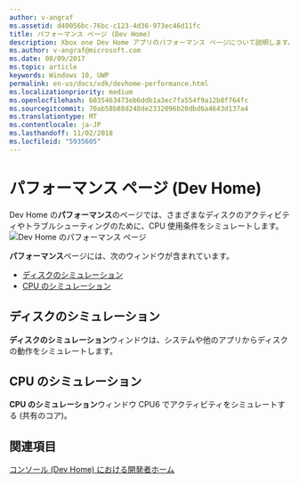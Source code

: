 ```yaml
---
author: v-angraf
ms.assetid: d40056bc-76bc-c123-4d36-973ec46d11fc
title: パフォーマンス ページ (Dev Home)
description: Xbox one Dev Home アプリのパフォーマンス ページについて説明します。
ms.author: v-angraf@microsoft.com
ms.date: 08/09/2017
ms.topic: article
keywords: Windows 10, UWP
permalink: en-us/docs/xdk/devhome-performance.html
ms.localizationpriority: medium
ms.openlocfilehash: 6035463473eb6ddb1a3ec7fa554f9a12b8f764fc
ms.sourcegitcommit: 70ab58b88d248de2332096b20dbd6a4643d137a4
ms.translationtype: MT
ms.contentlocale: ja-JP
ms.lasthandoff: 11/02/2018
ms.locfileid: "5935605"
---
```

# <a name="performance-page-dev-home"></a>パフォーマンス ページ (Dev Home)
   
  
Dev Home の**パフォーマンス**のページでは、さまざまなディスクのアクティビティやトラブルシューティングのために、CPU 使用条件をシミュレートします。   
 ![Dev Home のパフォーマンス ページ](images/devhome_performance.png)   
  
**パフォーマンス**ページには、次のウィンドウが含まれています。   
 
   *  [ディスクのシミュレーション](#ID4EEB)  
   *  [CPU のシミュレーション](#ID4EOB)  

 
<a id="ID4EEB"></a>

   

## <a name="disk-simulation"></a>ディスクのシミュレーション  
   
  
**ディスクのシミュレーション**ウィンドウは、システムや他のアプリからディスクの動作をシミュレートします。   
  
<a id="ID4EOB"></a>

   

## <a name="cpu-simulation"></a>CPU のシミュレーション  
   
  
**CPU のシミュレーション**ウィンドウ CPU6 でアクティビティをシミュレートする (共有のコア)。   
  
<a id="ID4EYB"></a>

   

## <a name="see-also"></a>関連項目  
 [コンソール (Dev Home) における開発者ホーム](dev-home.md)

  